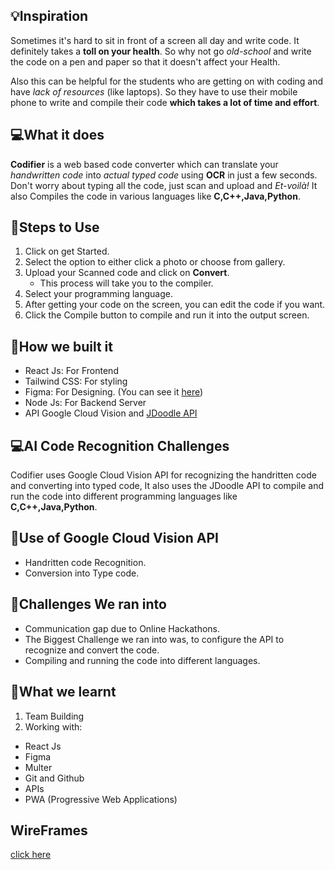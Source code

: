 

## 💡Inspiration
Sometimes it's hard to sit in front of a screen all day and write code. It definitely takes a **toll on your health**. So why not go *old-school* and write the code on a pen and paper so that it doesn't affect your Health.

Also this can be helpful for the students who are getting on with coding and have *lack of resources* (like laptops). So they have to use their mobile phone to write and compile their code **which takes a lot of time and effort**.


## 💻What it does
**Codifier** is a web based code converter which can translate your *handwritten code* into *actual typed code* using **OCR** in just a few seconds. Don't worry about typing all the code, just scan and upload and *Et-voilà!* It also Compiles the code in various languages like **C,C++,Java,Python**.

## 🔷Steps to Use
1. Click on get Started.
1. Select the option to either click a photo or choose from gallery.
1. Upload your Scanned code and click on **Convert**.
    * This process will take you to the compiler.
1. Select your programming language.
1. After getting your code on the screen, you can edit the code if you want.
1. Click the Compile button to compile and run it into the output screen.


## 🔨How we built it
* React Js: For Frontend
* Tailwind CSS: For styling
* Figma: For Designing. (You can see it [here](https://www.figma.com/proto/geIJeadw8u9XAQ4BrdAMp2/Pictocode?node-id=2%3A2&starting-point-node-id=2%3A2))
* Node Js: For Backend Server
* API Google Cloud Vision and [JDoodle API](https://docs.jdoodle.com/compiler-api/compiler-api)

## 💻AI Code Recognition Challenges
Codifier uses Google Cloud Vision API for recognizing the handritten code and converting into typed code, It also uses the JDoodle API to compile and run the code into different programming languages like **C,C++,Java,Python**.


## 🧠Use of Google Cloud Vision API
* Handritten code Recognition.
* Conversion into Type code.

## 🏅Challenges We ran into
* Communication gap due to Online Hackathons.
* The Biggest Challenge we ran into was, to configure the API to recognize and convert the code.
* Compiling and running the code into different languages.

## 📖What we learnt
1. Team Building
1. Working with:
* React Js
* Figma
* Multer
* Git and Github
* APIs
* PWA (Progressive Web Applications)

## WireFrames 
[click here](https://www.figma.com/proto/geIJeadw8u9XAQ4BrdAMp2/Codifier?node-id=2%3A2&starting-point-node-id=2%3A2)

